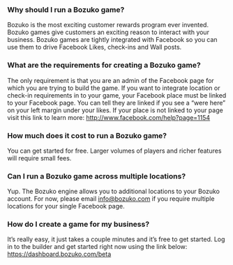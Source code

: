 ### Why should I run a Bozuko game?

Bozuko is the most exciting customer rewards program ever invented.  Bozuko games give customers an exciting reason to interact with your business.  Bozuko games are tightly integrated with Facebook so you can use them to drive Facebook Likes, check-ins and Wall posts.

### What are the requirements for creating a Bozuko game?

The only requirement is that you are an admin of the Facebook page for which you are trying to build the game. If you want to integrate location or check-in requirements in to your game, your Facebook place must be linked to your Facebook page. You can tell they are linked if you see a “were here” on your left margin under your likes.  If your place is not linked to your page visit this link to learn more: http://www.facebook.com/help?page=1154

### How much does it cost to run a Bozuko game?

You can get started for free. Larger volumes of players and richer features will require small fees.

### Can I run a Bozuko game across multiple locations?

Yup. The Bozuko engine allows you to additional locations to your Bozuko account.  For now, please email info@bozuko.com if you require multiple locations for your single Facebook page.

### How do I create a game for my business?

It’s really easy, it just takes a couple minutes and it’s free to get started. Log in to the builder and get started right now using the link below: https://dashboard.bozuko.com/beta